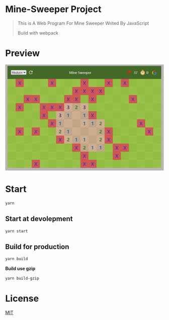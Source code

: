 # Mine-Sweeper Project

> This is A Web Program For Mine Sweeper Writed By JavaScript
> 
> Build with webpack

# Preview

![](overview.png)

# Start

```bash
yarn
```

## Start at devolepment

```bash
yarn start
```

## Build for production

```bash
yarn build
```

**Build use gzip**

```bash
yarn build-gzip
```

# License

[MIT](./LICENSE)